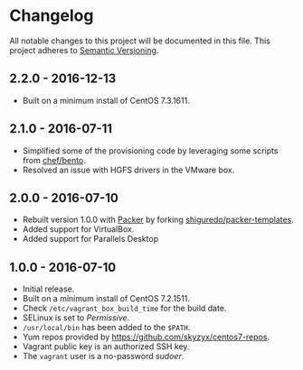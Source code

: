 # Changelog

All notable changes to this project will be documented in this file. This project adheres to [Semantic Versioning](http://semver.org/).

## 2.2.0 - 2016-12-13

* Built on a minimum install of CentOS 7.3.1611.

## 2.1.0 - 2016-07-11

* Simplified some of the provisioning code by leveraging some scripts from [chef/bento](https://github.com/chef/bento).
* Resolved an issue with HGFS drivers in the VMware box.

## 2.0.0 - 2016-07-10

* Rebuilt version 1.0.0 with [Packer](https://packer.io) by forking [shiguredo/packer-templates](https://github.com/shiguredo/packer-templates/tree/develop/centos-7.1).
* Added support for VirtualBox.
* Added support for Parallels Desktop

## 1.0.0 - 2016-07-10

* Initial release.
* Built on a minimum install of CentOS 7.2.1511.
* Check `/etc/vagrant_box_build_time` for the build date.
* SELinux is set to _Permissive_.
* `/usr/local/bin` has been added to the `$PATH`.
* Yum repos provided by <https://github.com/skyzyx/centos7-repos>.
* Vagrant public key is an authorized SSH key.
* The `vagrant` user is a no-password _sudoer_.
